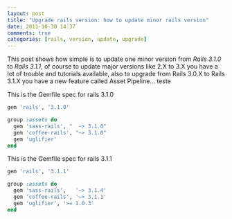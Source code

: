 ```yaml
---
layout: post
title: "Upgrade rails version: how to update minor rails version"
date: 2011-10-30 14:37
comments: true
categories: [rails, version, update, upgrade]
---
```

This post shows how simple is to update one minor version from *Rails 3.1.0* to *Rails 3.1.1*, of course to update major versions like 2.X to 3.X you have a lot of trouble and tutorials available, also to upgrade from Rails 3.0.X to Rails 3.1.X you have a new feature called Asset Pipeline... teste

This is the Gemfile spec for rails 3.1.0
``` ruby 
gem 'rails', '3.1.0'

group :assets do
  gem 'sass-rails', "  ~> 3.1.0"
  gem 'coffee-rails', "~> 3.1.0"
  gem 'uglifier'
end
```
This is the Gemfile spec for rails 3.1.1
``` ruby
gem 'rails', '3.1.1'

group :assets do
  gem 'sass-rails',   '~> 3.1.4'
  gem 'coffee-rails', '~> 3.1.1'
  gem 'uglifier', '>= 1.0.3'
end
```